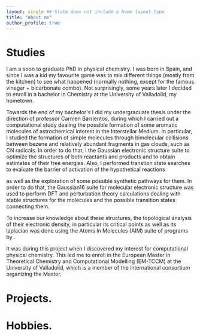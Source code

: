 ```yaml
---
layout: single ## Slate does not include a home layout type
title: "About me"
author_profile: true
---
```


# Studies
I am a soon to graduate PhD in physical chemistry. I was born in Spain, and since I was a kid my favourite game was to mix different things (mostly from the kitchen) to see what happened (normally nothing, except for the famous vinegar + bicarbonate combo). Not surprisingly, some years later I decided to enroll in a bachelor in Chemistry at the University of Valladolid, my hometown.

Towards the end of my bachelor's I did my undergraduate thesis under the direction of professor Carmen Barrientos, during which I carried out a computational study dealing the possible formation of some aromatic molecules of astrochemical interest in the Interstellar Medium. In particular, I studied the formation of simple molecules through bimolecular collisions between bezene and relatively abundant fragments in gas clouds, such as CN radicals. In order to do that, I the Gaussian electronic structure suite to optimize the structures of both reactants and products and to obtain estimates of their free energies. Also, I performed transtion state searches to evaluate the barrier of activation of the hypothetical reactions

 as well as the exploration of some possible synthetic pathways for them. In order to do that, the Gaussian16 suite for molecular electronic structure was used to perform DFT and perturbation theory calculations dealing with stable structures for the molecules and the possible transition states connecting them.

To increase our knowledge about these structures, the topological analysis of their electronic density, in particular its critical points as well as its laplacian was done using the Atoms In Molecules (AIM) suite of programs by .


It was during this project when I discovered my interest for computational physical chemistry. This led me to enroll in the European Master in Theoretical Chemistry and Computational Modelling (EM-TCCM) at the University of Valladolid, which is a member of the international consortium organizing the Master.

# Projects.

# Hobbies.
